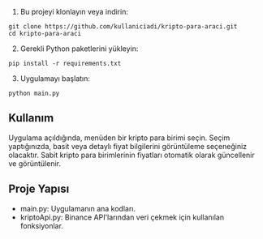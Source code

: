 1. Bu projeyi klonlayın veya indirin:
```
git clone https://github.com/kullaniciadi/kripto-para-araci.git
cd kripto-para-araci
```
2. Gerekli Python paketlerini yükleyin:
```
pip install -r requirements.txt
```
3. Uygulamayı başlatın:
```
python main.py
```

## Kullanım
Uygulama açıldığında, menüden bir kripto para birimi seçin. Seçim yaptığınızda, basit veya detaylı fiyat bilgilerini görüntüleme seçeneğiniz olacaktır. Sabit kripto para birimlerinin fiyatları otomatik olarak güncellenir ve görüntülenir.



## Proje Yapısı
- main.py: Uygulamanın ana kodları.
- kriptoApi.py: Binance API'larından veri çekmek için kullanılan fonksiyonlar.
